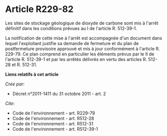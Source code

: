 # Article R229-82

Les sites de stockage géologique de dioxyde de carbone sont mis à l'arrêt définitif dans les conditions prévues au I de
l'article R. 512-39-1. 

La notification de cette mise à l'arrêt est accompagnée d'un document dans lequel l'exploitant justifie sa demande de
fermeture et du plan de postfermeture provisoire approuvé et mis à jour conformément à l'article R. 229-79. Ce plan comprend
en particulier les éléments prévus par le II de l'article R. 512-39-1 et par les arrêtés délivrés en vertu des articles R.
512-28 et R. 512-31.

**Liens relatifs à cet article**

_Créé par_:

  - Décret n°2011-1411 du 31 octobre 2011 - art. 2

_Cite_:

  - Code de l'environnement - art. R229-79
  - Code de l'environnement - art. R512-28
  - Code de l'environnement - art. R512-31
  - Code de l'environnement - art. R512-39-1
